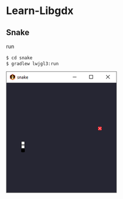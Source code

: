 # Learn-Libgdx


## Snake

run

    $ cd snake
    $ gradlew lwjgl3:run


![](/snake/2025-07-22_230531.png)